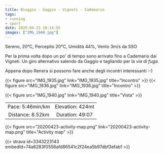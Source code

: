 ```yaml
---
title: Bioggio - Gaggio - Vigneti - Cademario
tags:
- running
- sport
date: 2020-04-23 18:14:55
images: ["IMG_1940.jpg"]
---
```


Sereno, 20°C, Percepito 20°C, Umidità 44%, Vento 3m/s da SSO

Per la prima volta dopo un po' di tempo sono arrivato fino a Cademario dai Vigneti. Un giro alternativo salendo da Gaggio e tagliando per la _via di fuga_.

Appena dopo Renera si possono fare anche degli incontri interessanti :-)

{{< figure src="IMG_1935.jpg" link="IMG_1935.jpg" title="Incontro" >}}
{{< figure src="IMG_1936.jpg" link="IMG_1936.jpg" title="Incontro" >}}


{{< figure src="IMG_1940.jpg" link="IMG_1940.jpg" title="Vista" >}}

| | |
| :-: | :-: |
| Pace: 5:46min/km | Elevation: 424mt |
| Distance: 8.52km | Duration: 49:07 |



{{< figure src="20200423-activity-map.png" link="20200423-activity-map.png" title="Activity map" >}}


{{< strava id=3343223143 embedId=74a6283f0556afd86541c2f24ea5b97dbf3efab1 >}}
